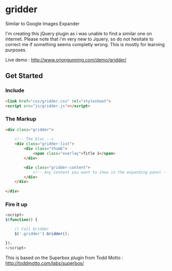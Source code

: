 gridder
=======

Similar to Google Images Expander 

I'm creating this jQuery plugin as i was unable to find a similar one on internet. Please note that i'm very new to Jquery, so 
do not hesitate to correct me if something seems completly wrong. This is mostly for learning purposes.

Live demo : http://www.oriongunning.com/demo/gridder/

## Get Started

### Include
```html
<link href="css/gridder.css" rel="stylesheet">
<script src="js/gridder.js"></script>
```

### The Markup
```html
<div class="gridder">
	
	<!-- The bloc -->
  	<div class="gridder-list">
		<div class="thumb">
			<span class="overlay">Title 1</span>
		</div>

		<div class="gridder-content">
			<!-- Any Content you want to show in the expanding panel -->
		</div>			
	</div>
	
</div>
```

### Fire it up
```javascript
<script>
$(function() {

	// Call Gridder
	$('.gridder').Gridder();

});
</script>
```

This is based on the Superbox plugin from Todd Motto : http://toddmotto.com/labs/superbox/
